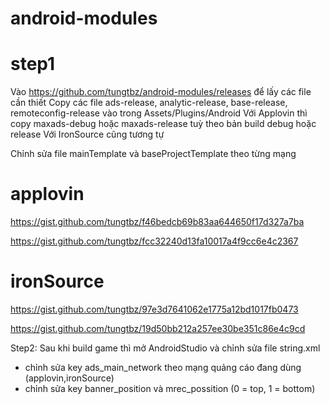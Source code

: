 # android-modules

# step1
Vào https://github.com/tungtbz/android-modules/releases để lấy các file cần thiết
Copy các file ads-release, analytic-release, base-release, remoteconfig-release vào trong Assets/Plugins/Android
Với Applovin thì copy maxads-debug hoặc maxads-release tuỳ theo bản build debug hoặc release
Với IronSource cũng tương tự

Chỉnh sửa file mainTemplate và baseProjectTemplate theo từng mạng
# applovin
https://gist.github.com/tungtbz/f46bedcb69b83aa644650f17d327a7ba

https://gist.github.com/tungtbz/fcc32240d13fa10017a4f9cc6e4c2367

# ironSource
https://gist.github.com/tungtbz/97e3d7641062e1775a12bd1017fb0473

https://gist.github.com/tungtbz/19d50bb212a257ee30be351c86e4c9cd

Step2:
Sau khi build game thì mở AndroidStudio và chỉnh sửa file string.xml
- chỉnh sửa key ads_main_network theo mạng quảng cáo đang dùng (applovin,ironSource)
- chỉnh sửa key banner_position và mrec_possition (0 = top, 1 = bottom)

